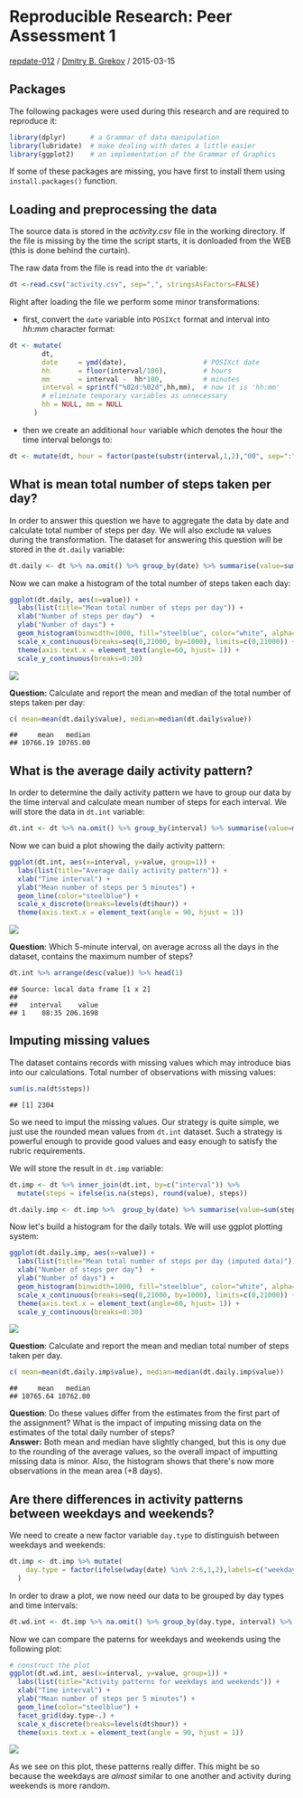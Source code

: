 # Reproducible Research: Peer Assessment 1

[repdate-012](https://www.coursera.org/course/repdata) /
[Dmitry B. Grekov](https://www.coursera.org/user/i/ef65e2e142b164e9dab1e980c6e0547d) /
2015-03-15






## Packages 
The following packages were used during this research and are required to reproduce it:  


```r
library(dplyr)      # a Grammar of data manipulation
library(lubridate)  # make dealing with dates a little easier
library(ggplot2)    # an implementation of the Grammar of Graphics
```

If some of these packages are missing, you have first to install them using <code>install.packages()</code> function.  

## Loading and preprocessing the data
The source data is stored in the *activity.csv* file in the working directory. If the file is missing by the time the script starts, it is donloaded from the WEB (this is done behind the curtain).  

The raw data from the file is read into the `dt` variable:

```r
dt <-read.csv("activity.csv", sep=",", stringsAsFactors=FALSE)
```

Right after loading the file we perform some minor transformations: 

- first, convert the `date` variable into `POSIXct` format and interval into *hh:mm* character format:


```r
dt <- mutate(
        dt, 
        date     = ymd(date),                   # POSIXct date
        hh       = floor(interval/100),         # hours
        mm       = interval -  hh*100,          # minutes
        interval = sprintf("%02d:%02d",hh,mm),  # now it is 'hh:mm'
        # eliminate temporary variables as unnecessary 
        hh = NULL, mm = NULL                                
      )
```

- then we create an additional `hour` variable which denotes the hour the time interval belongs to:


```r
dt <- mutate(dt, hour = factor(paste(substr(interval,1,2),"00", sep=":")))
```

## What is mean total number of steps taken per day?
In order to answer this question we have to aggregate the data by date and calculate total number of steps per day. We will also exclude `NA` values during the transformation. The dataset for answering this question will be stored in the `dt.daily` variable: 


```r
dt.daily <- dt %>% na.omit() %>% group_by(date) %>% summarise(value=sum(steps))      
```

Now we can make a histogram of the total number of steps taken each day:

```r
ggplot(dt.daily, aes(x=value)) +
  labs(list(title="Mean total number of steps per day")) + 
  xlab("Number of steps per day")  + 
  ylab("Number of days") + 
  geom_histogram(binwidth=1000, fill="steelblue", color="white", alpha=9/13) +
  scale_x_continuous(breaks=seq(0,21000, by=1000), limits=c(0,21000)) + 
  theme(axis.text.x = element_text(angle=60, hjust= 1)) +
  scale_y_continuous(breaks=0:30) 
```

![](PA1_template_files/figure-html/q1_hist-1.png) 

**Question:** Calculate and report the mean and median of the total number of steps taken per day:

```r
c( mean=mean(dt.daily$value), median=median(dt.daily$value))
```

```
##     mean   median 
## 10766.19 10765.00
```

## What is the average daily activity pattern?
In order to determine the daily activity pattern we have to group our data by the time interval and calculate mean number of steps for each interval. We will store the data in `dt.int` variable:


```r
dt.int <- dt %>% na.omit() %>% group_by(interval) %>% summarise(value=mean(steps))
```


Now we can buid a plot showing the daily activity pattern:

```r
ggplot(dt.int, aes(x=interval, y=value, group=1)) + 
  labs(list(title="Average daily activity pattern")) + 
  xlab("Time interval") +
  ylab("Mean number of steps per 5 minutes") + 
  geom_line(color="steelblue") + 
  scale_x_discrete(breaks=levels(dt$hour)) +
  theme(axis.text.x = element_text(angle = 90, hjust = 1))
```

![](PA1_template_files/figure-html/q2_plot-1.png) 

**Question**: Which 5-minute interval, on average across all the days in the dataset, contains the maximum number of steps?

```r
dt.int %>% arrange(desc(value)) %>% head(1)
```

```
## Source: local data frame [1 x 2]
## 
##   interval    value
## 1    08:35 206.1698
```

## Imputing missing values
The dataset contains records with missing values which may introduce bias into our calculations. 
Total number of observations with missing values:

```r
sum(is.na(dt$steps))
```

```
## [1] 2304
```

So we need to imput the missing values. Our strategy is quite simple, we just use the rounded mean values from `dt.int` dataset. Such a strategy is powerful enough to provide  good values and easy enough to satisfy the rubric requirements. 

We will store the result in `dt.imp` variable:

```r
dt.imp <- dt %>% inner_join(dt.int, by=c("interval")) %>%
  mutate(steps = ifelse(is.na(steps), round(value), steps))   
```


```r
dt.daily.imp <- dt.imp %>%  group_by(date) %>% summarise(value=sum(steps))      
```

Now let's build a histogram for the daily totals. We will use ggplot plotting system:

```r
ggplot(dt.daily.imp, aes(x=value)) +
  labs(list(title="Mean total number of steps per day (imputed data)")) + 
  xlab("Number of steps per day")  + 
  ylab("Number of days") + 
  geom_histogram(binwidth=1000, fill="steelblue", color="white", alpha=9/13) +
  scale_x_continuous(breaks=seq(0,21000, by=1000), limits=c(0,21000)) + 
  theme(axis.text.x = element_text(angle=60, hjust= 1)) +
  scale_y_continuous(breaks=0:30) 
```

![](PA1_template_files/figure-html/q3_hist-1.png) 

**Question**: Calculate and report the mean and median total number of steps taken per day.

```r
c( mean=mean(dt.daily.imp$value), median=median(dt.daily.imp$value))
```

```
##     mean   median 
## 10765.64 10762.00
```
**Question**: Do these values differ from the estimates from the first part of the assignment? What is the impact of imputing missing data on the estimates of the total daily number of steps?  
**Answer:** Both mean and median have slightly changed, but this is ony due to the rounding of the average values, so the overall impact of imputting missing data is minor. Also, the histogram shows that there's now more observations in the mean area (+8 days). 


## Are there differences in activity patterns between weekdays and weekends?
We need to create a new factor variable `day.type` to distinguish between weekdays and weekends:

```r
dt.imp <- dt.imp %>% mutate(
    day.type = factor(ifelse(wday(date) %in% 2:6,1,2),labels=c("weekday","weekend"))
  )
```

In order to draw a plot, we now need our data to be grouped by day types and time intervals:

```r
dt.wd.int <- dt.imp %>% na.omit() %>% group_by(day.type, interval) %>% summarise(value=mean(steps))
```


Now we can compare the paterns for weekdays and weekends using the following plot:

```r
# construct the plot
ggplot(dt.wd.int, aes(x=interval, y=value, group=1)) + 
  labs(list(title="Activity patterns for weekdays and weekends")) +
  xlab("Time interval") + 
  ylab("Mean number of steps per 5 minutes") + 
  geom_line(color="steelblue") +
  facet_grid(day.type~.) + 
  scale_x_discrete(breaks=levels(dt$hour)) + 
  theme(axis.text.x = element_text(angle = 90, hjust = 1))
```

![](PA1_template_files/figure-html/q4_plot-1.png) 

As we see on this plot, these patterns really differ. This might be so because the weekdays are *almost* similar to one another and activity during weekends is more random.
